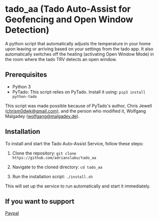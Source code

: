 # tado_aa (Tado Auto-Assist for Geofencing and Open Window Detection)

A python script that automatically adjusts the temperature in your home upon leaving or arriving based on your settings from the tado app. It also automatically switches off the heating (activating Open Window Mode) in the room where the tado TRV detects an open window.

## Prerequisites

- Python 3
- PyTado: This script relies on PyTado. Install it using:
  `pip3 install python-tado`

This script was made possible because of PyTado's author, Chris Jewell (chrism0dwk@gmail.com), and the person who modified it, Wolfgang Malgadey (wolfgang@malgadey.de).

## Installation

To install and start the Tado Auto-Assist Service, follow these steps:

1. Clone the repository:
   `git clone https://github.com/adrianslabu/tado_aa`

2. Navigate to the cloned directory:
   `cd tado_aa`

3. Run the installation script:
   `./install.sh`

This will set up the service to run automatically and start it immediately.

## If you want to support 

[Paypal](https://paypal.me/adrianslabu)